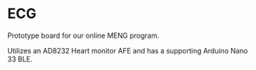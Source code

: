 # ECG

Prototype board for our online MENG program.

Utilizes an AD8232 Heart monitor AFE and has a supporting Arduino Nano 33 BLE.


